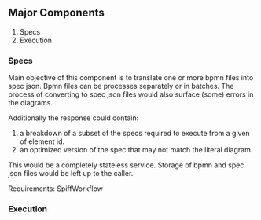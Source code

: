 ## Major Components

1. Specs
2. Execution

### Specs

Main objective of this component is to translate one or more bpmn files into spec json. 
Bpmn files can be processes separately or in batches. The process of converting to spec 
json files would also surface (some) errors in the diagrams.

Additionally the response could contain:

1. a breakdown of a subset of the specs required to execute from a given of element id.
2. an optimized version of the spec that may not match the literal diagram.

This would be a completely stateless service. Storage of bpmn and spec json files would be 
left up to the caller.

Requirements: SpiffWorkflow

### Execution
